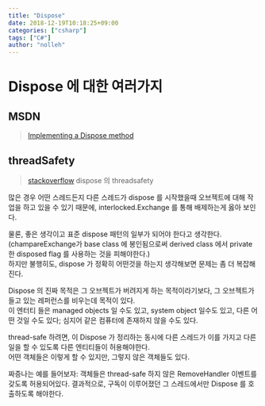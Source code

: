 ```yaml
---
title: "Dispose"
date: 2018-12-19T10:18:25+09:00
categories: ["csharp"]
tags: ["C#"]
author: "nolleh"
---
```


# Dispose 에 대한 여러가지

## MSDN

> [Implementing a Dispose method](https://docs.microsoft.com/en-us/dotnet/standard/garbage-collection/implementing-dispose#Y754)

## threadSafety

> [stackoverflow](https://stackoverflow.com/questions/5024883/thread-safety-of-dispose-methods) dispose 의 threadsafety

많은 경우 어떤 스레드든지 다른 스레드가 dispose 를 시작했을때 오브젝트에 대해 작업을 하고 있을 수 있기 때문에, interlocked.Exchange 를 통해 배제하는게 옳아 보인다.

물론, 좋은 생각이고 표준 dispose 패턴의 일부가 되어야 한다고 생각한다.  
(champareExchange가 base class 에 봉인됨으로써 derived class 에서 private 한 disposed flag 를 사용하는 것을 피해야한다.)  
하지만 불행히도, dispose 가 정확히 어떤것을 하는지 생각해보면 문제는 좀 더 복잡해진다.

Dispose 의 진짜 목적은 그 오브젝트가 버려지게 하는 목적이라기보다, 그 오브젝트가 들고 있는 레퍼런스를 비우는데 목적이 있다.  
이 엔터티 들은 managed objects 일 수도 있고, system object 일수도 있고, 다른 어떤 것일 수도 있다; 심지어 같은 컴퓨터에 존재하지 않을 수도 있다.

thread-safe 하려면, 이 Dispose 가 정리하는 동시에 다른 스레드가 이를 가지고 다른 일을 할 수 있도록 다른 엔티티들이 허용해야한다.  
어떤 객체들은 이렇게 할 수 있지만, 그렇지 않은 객체들도 있다.

짜증나는 예를 들어보자: 객체들은 thread-safe 하지 않은 RemoveHandler 이벤트를 갖도록 허용되어있다. 결과적으로, 구독이 이루어졌던 그 스레드에서만 Dispose 를 호출하도록 해야한다.
